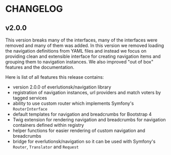 CHANGELOG
=========

v2.0.0
------

This version breaks many of the interfaces, many of the interfaces were removed and many of them was added.
In this version we removed loading the navigation definitions from YAML files and instead we focus on
providing clean and extensible interface for creating navigation items and grouping them to navigation
instances. We also improved "out of box" features and the documentation.

Here is list of all features this release contains:

 * version 2.0.0 of everlutionsk/navigation library
 * registration of navigation instances, url providers and match voters by tagged services
 * ability to use custom router which implements Symfony's `RouterInterface`
 * default templates for navigation and breadcrumbs for Bootstrap 4
 * Twig extension for rendering navigation and breadcrumbs for navigation containers defined
   within registry
 * helper functions for easier rendering of custom navigation and breadcrumbs
 * bridge for everlutionsk/navigation so it can be used with Symfony's `Router`, `Translator`
   and `Request`


